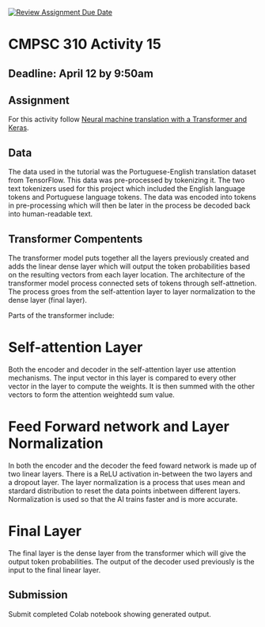 [![Review Assignment Due Date](https://classroom.github.com/assets/deadline-readme-button-24ddc0f5d75046c5622901739e7c5dd533143b0c8e959d652212380cedb1ea36.svg)](https://classroom.github.com/a/ymop5HUw)
# CMPSC 310 Activity 15

## Deadline: April 12 by 9:50am

## Assignment

 For this activity follow [Neural machine translation with a Transformer and Keras](https://www.tensorflow.org/text/tutorials/transformer).
 
## Data

The data used in the tutorial was the Portuguese-English translation dataset from TensorFlow. This data was pre-processed by tokenizing it. The two text tokenizers used for this project which included the English language tokens and Portuguese language tokens. The data was encoded into tokens in pre-processing which will then be later in the process be decoded back into human-readable text.

## Transformer Compentents

The transformer model puts together all the layers previously created and adds the linear dense layer which will output the token probabilities based on the resulting vectors from each layer location. The architecture of the transformer model process connected sets of tokens through self-attnetion. The process groes from the self-attention layer to layer normalization to the dense layer (final layer).

Parts of the transformer include:

# Self-attention Layer
Both the encoder and decoder in the self-attention layer use attention mechanisms. The input vector in this layer is compared to every other vector in the layer to compute the weights. It is then summed with the other vectors to form the attention weightedd sum value. 

# Feed Forward network and Layer Normalization

In both the encoder and the decoder the feed foward network is made up of two linear layers. There is a ReLU activation in-between the two layers and a dropout layer. The layer normalization is a process that uses mean and stardard distribution to reset the data points inbetween different layers. Normalization is used so that the AI trains faster and is more accurate.

# Final Layer

The final layer is the dense layer from the transformer which will give the output token probabilities. The output of the decoder used previously is the input to the final linear layer.

## Submission

Submit completed Colab notebook showing generated output.
